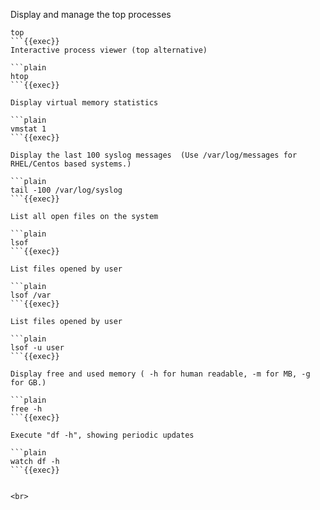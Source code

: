 Display and manage the top processes

```plain
top
```{{exec}}
Interactive process viewer (top alternative)

```plain
htop
```{{exec}}

Display virtual memory statistics

```plain
vmstat 1
```{{exec}}

Display the last 100 syslog messages  (Use /var/log/messages for RHEL/Centos based systems.)

```plain
tail -100 /var/log/syslog
```{{exec}}

List all open files on the system

```plain
lsof
```{{exec}}

List files opened by user

```plain
lsof /var
```{{exec}}

List files opened by user

```plain
lsof -u user
```{{exec}}

Display free and used memory ( -h for human readable, -m for MB, -g for GB.)

```plain
free -h
```{{exec}}

Execute "df -h", showing periodic updates

```plain
watch df -h
```{{exec}}


<br>


